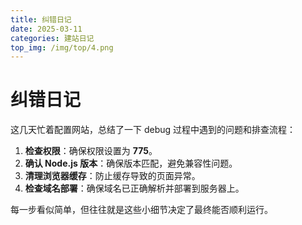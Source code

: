 ```yaml
---
title: 纠错日记
date: 2025-03-11
categories: 建站日记
top_img: /img/top/4.png
---
```


# 纠错日记  

这几天忙着配置网站，总结了一下 debug 过程中遇到的问题和排查流程：  

1. **检查权限**：确保权限设置为 **775**。  
2. **确认 Node.js 版本**：确保版本匹配，避免兼容性问题。  
3. **清理浏览器缓存**：防止缓存导致的页面异常。  
4. **检查域名部署**：确保域名已正确解析并部署到服务器上。  

每一步看似简单，但往往就是这些小细节决定了最终能否顺利运行。
